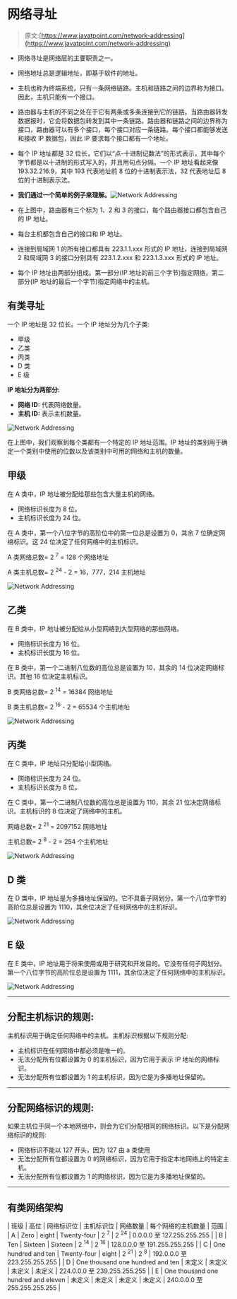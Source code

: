 # 网络寻址

> 原文:[https://www.javatpoint.com/network-addressing](https://www.javatpoint.com/network-addressing)

*   网络寻址是网络层的主要职责之一。
*   网络地址总是逻辑地址，即基于软件的地址。
*   主机也称为终端系统，只有一条网络链路。主机和链路之间的边界称为接口。因此，主机只能有一个接口。
*   路由器与主机的不同之处在于它有两条或多条连接到它的链路。当路由器转发数据报时，它会将数据包转发到其中一条链路。路由器和链路之间的边界称为接口，路由器可以有多个接口，每个接口对应一条链路。每个接口都能够发送和接收 IP 数据包，因此 IP 要求每个接口都有一个地址。
*   每个 IP 地址都是 32 位长，它们以“点-十进制记数法”的形式表示，其中每个字节都是以十进制的形式写入的，并且用句点分隔。一个 IP 地址看起来像 193.32.216.9，其中 193 代表地址前 8 位的十进制表示法，32 代表地址后 8 位的十进制表示法。

*   **我们通过一个简单的例子来理解。**![Network Addressing](../Images/c4902ecdc7cf850fd89bca9728d22de9.png)

*   在上图中，路由器有三个标为 1、2 和 3 的接口，每个路由器接口都包含自己的 IP 地址。
*   每台主机都包含自己的接口和 IP 地址。
*   连接到局域网 1 的所有接口都具有 223.1.1.xxx 形式的 IP 地址，连接到局域网 2 和局域网 3 的接口分别具有 223.1.2.xxx 和 223.1.3.xxx 形式的 IP 地址。
*   每个 IP 地址由两部分组成。第一部分(IP 地址的前三个字节)指定网络，第二部分(IP 地址的最后一个字节)指定网络中的主机。

## 有类寻址

一个 IP 地址是 32 位长。一个 IP 地址分为几个子类:

*   甲级
*   乙类
*   丙类
*   D 类
*   E 级

**IP 地址分为两部分:**

*   **网络 ID:** 代表网络数量。
*   **主机 ID:** 表示主机数量。

![Network Addressing](../Images/b73bdd79bded30ee0cb66ee9b48d7be6.png)

在上图中，我们观察到每个类都有一个特定的 IP 地址范围。IP 地址的类别用于确定一个类别中使用的位数以及该类别中可用的网络和主机的数量。

## 甲级

在 A 类中，IP 地址被分配给那些包含大量主机的网络。

*   网络标识长度为 8 位。
*   主机标识长度为 24 位。

在 A 类中，第一个八位字节的高阶位中的第一位总是设置为 0，其余 7 位确定网络标识。这 24 位决定了任何网络中的主机标识。

A 类网络总数= 2 <sup>7</sup> = 128 个网络地址

A 类主机总数= 2 <sup>24</sup> - 2 = 16，777，214 主机地址

![Network Addressing](../Images/69919f1a140410330aedd9e4d54d9cba.png)

## 乙类

在 B 类中，IP 地址被分配给从小型网络到大型网络的那些网络。

*   网络标识长度为 16 位。
*   主机标识长度为 16 位。

在 B 类中，第一个二进制八位数的高位总是设置为 10，其余的 14 位决定网络标识。其他 16 位决定主机标识。

B 类网络总数= 2 <sup>14</sup> = 16384 网络地址

B 类主机总数= 2 <sup>16</sup> - 2 = 65534 个主机地址

![Network Addressing](../Images/f094119076d6e199af34fabe3fcb6072.png)

## 丙类

在 C 类中，IP 地址只分配给小型网络。

*   网络标识长度为 24 位。
*   主机标识长度为 8 位。

在 C 类中，第一个二进制八位数的高位总是设置为 110，其余 21 位决定网络标识。主机标识的 8 位决定了网络中的主机。

网络总数= 2 <sup>21</sup> = 2097152 网络地址

主机总数= 2 <sup>8</sup> - 2 = 254 个主机地址

![Network Addressing](../Images/09a2c730699922f80e28dede0b266705.png)

## D 类

在 D 类中，IP 地址是为多播地址保留的。它不具备子网划分。第一个八位字节的高阶位总是设置为 1110，其余位决定了任何网络中的主机标识。

![Network Addressing](../Images/0a05c1b8bcf7832abeda3fcf4d4f0313.png)

## E 级

在 E 类中，IP 地址用于将来使用或用于研究和开发目的。它没有任何子网划分。第一个八位字节的高阶位总是设置为 1111，其余位决定了任何网络中的主机标识。

![Network Addressing](../Images/39d6717790fb1c892293d7100eff7083.png)

* * *

## 分配主机标识的规则:

主机标识用于确定任何网络中的主机。主机标识根据以下规则分配:

*   主机标识在任何网络中都必须是唯一的。
*   无法分配所有位都设置为 0 的主机标识，因为它用于表示 IP 地址的网络标识。
*   无法分配所有位都设置为 1 的主机标识，因为它是为多播地址保留的。

* * *

## 分配网络标识的规则:

如果主机位于同一个本地网络中，则会为它们分配相同的网络标识。以下是分配网络标识的规则:

*   网络标识不能以 127 开头，因为 127 由 a 类使用
*   无法分配所有位都设置为 0 的网络标识，因为它用于指定本地网络上的特定主机。
*   无法分配所有位都设置为 1 的网络标识，因为它是为多播地址保留的。

* * *

## 有类网络架构

| 班级 | 高位 | 网络标识位 | 主机标识位 | 网络数量 | 每个网络的主机数量 | 范围 |
| A | Zero | eight | Twenty-four | 2 <sup>7</sup> | 2 <sup>24</sup> | 0.0.0.0 至 127.255.255.255 |
| B | Ten | Sixteen | Sixteen | 2 <sup>14</sup> | 2 <sup>16</sup> | 128.0.0.0 至 191.255.255.255 |
| C | One hundred and ten | Twenty-four | eight | 2 <sup>21</sup> | 2 <sup>8</sup> | 192.0.0.0 至 223.255.255.255 |
| D | One thousand one hundred and ten | 未定义 | 未定义 | 未定义 | 未定义 | 224.0.0.0 至 239.255.255.255 |
| E | One thousand one hundred and eleven | 未定义 | 未定义 | 未定义 | 未定义 | 240.0.0.0 至 255.255.255.255 |
